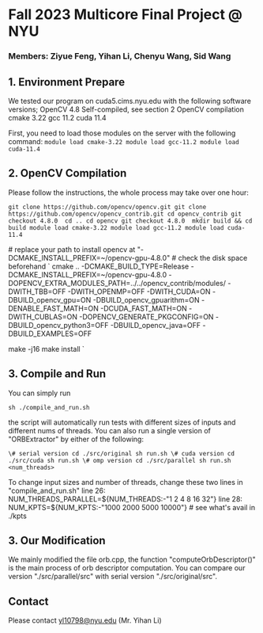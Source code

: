 # Fall 2023 Multicore Final Project @ NYU

### Members: Ziyue Feng, Yihan Li, Chenyu Wang, Sid Wang

## 1. Environment Prepare

We tested our program on cuda5.cims.nyu.edu with the following software versions;
	OpenCV		4.8			Self-compiled, see section 2 OpenCV compilation
	cmake		3.22
	gcc		11.2
	cuda 		11.4

First, you need to load those modules on the server with the following command:
`
module load cmake-3.22
module load gcc-11.2
module load cuda-11.4
`


## 2. OpenCV Compilation
Please follow the instructions, the whole process may take over one hour:

`
git clone https://github.com/opencv/opencv.git
git clone https://github.com/opencv/opencv_contrib.git
cd opencv_contrib
git checkout 4.8.0 
cd ..
cd opencv
git checkout 4.8.0 
mkdir build && cd build
module load cmake-3.22
module load gcc-11.2
module load cuda-11.4
`

\# replace your path to install opencv at "-DCMAKE_INSTALL_PREFIX=~/opencv-gpu-4.8.0"
\# check the disk space beforehand
`
cmake .. -DCMAKE_BUILD_TYPE=Release -DCMAKE_INSTALL_PREFIX=~/opencv-gpu-4.8.0 -DOPENCV_EXTRA_MODULES_PATH=../../opencv_contrib/modules/ -DWITH_TBB=OFF -DWITH_OPENMP=OFF -DWITH_CUDA=ON -DBUILD_opencv_gpu=ON -DBUILD_opencv_gpuarithm=ON -DENABLE_FAST_MATH=ON -DCUDA_FAST_MATH=ON -DWITH_CUBLAS=ON -DOPENCV_GENERATE_PKGCONFIG=ON -DBUILD_opencv_python3=OFF -DBUILD_opencv_java=OFF -DBUILD_EXAMPLES=OFF

make -j16
make install
`

## 3. Compile and Run
You can simply run 

`
sh ./compile_and_run.sh 
`

the script will automatically run tests with different sizes of inputs and different nums of threads.
You can also run a single version of "ORBExtractor" by either of the following:

`
\# serial version
cd ./src/original
sh run.sh
\# cuda version
cd ./src/cuda
sh run.sh
\# omp version
cd ./src/parallel
sh run.sh <num_threads>
`

To change input sizes and number of threads, change these two lines in "compile_and_run.sh"
line 26: NUM_THREADS_PARALLEL=${NUM_THREADS:-"1 2 4 8 16 32"}
line 28: NUM_KPTS=${NUM_KPTS:-"1000 2000 5000 10000"} # see what's avail in ./kpts


## 3. Our Modification
We mainly modified the file orb.cpp, the function "computeOrbDescriptor()" is the main process of orb descriptor computation.
You can compare our version "./src/parallel/src" with serial version "./src/original/src".

## Contact
Please contact yl10798@nyu.edu (Mr. Yihan Li)
